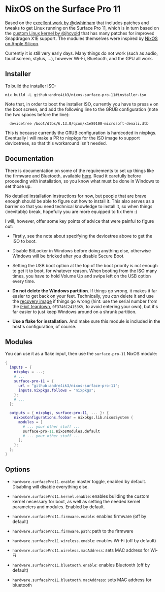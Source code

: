 NixOS on the Surface Pro 11
===========================

Based on the [excellent work by @dwhinham][1] that includes patches and tweaks
to get Linux running on the Surface Pro 11, which is in turn based on the
[custom Linux kernel by @jhovold][2] that has many patches for improved
Snapdragon X1E support. The modules themselves were inspired by [NixOS on Apple
Silicon][3].

Currently it is still very early days. Many things do not work (such as audio,
touchscreen, stylus, ...), however Wi-Fi, Bluetooth, and the GPU all work.


## Installer

To build the installer ISO:

```
nix build -L github:andre4ik3/nixos-surface-pro-11#installer-iso
```

Note that, in order to boot the installer ISO, currently you have to press `e`
on the boot screen, and add the following line to the GRUB configuration (note
the two spaces before the line):

```
  devicetree /boot/dtbs/6.13.0/qcom/x1e80100-microsoft-denali.dtb
```

This is because currently the GRUB configuration is hardcoded in nixpkgs.
Eventually I will make a PR to nixpkgs for the ISO image to support
devicetrees, so that this workaround isn't needed.


## Documentation

There is documentation on some of the requirements to set up things like the
firmware and Bluetooth, available [here](./docs/README.md). Read it carefully
before proceeding with installation, so you know what must be done in Windows
to set those up.

No detailed installation instructions for now, but people that are brave enough
should be able to figure out how to install it. This also serves as a barrier
so that you need technical knowledge to install it, so when things (inevitably)
break, hopefully you are more equipped to fix them :)

I will, however, offer some key points of advice that were painful to figure
out:

- Firstly, see the note about specifying the devicetree above to get the ISO to
  boot.

- Disable BitLocker in Windows before doing anything else, otherwise Windows
  will be bricked after you disable Secure Boot.

- Setting the USB boot option at the top of the boot priority is not enough to
  get it to boot, for whatever reason. When booting from the ISO many times,
  you have to hold Volume Up and swipe left on the USB option every time.

- **Do not delete the Windows partition**. If things go wrong, it makes it far
  easier to get back on your feet. Technically, you *can* delete it and use the
  [recovery image][4] if things go wrong (hint: use the serial number from the
  [iFixit teardown][5], `0F3746C24153KV`, to avoid entering your own), but it's
  far easier to just keep Windows around on a shrunk partition.

- **Use a flake for installation**. And make sure this module is included in
  the host's configuration, of course.


## Modules

You can use it as a flake input, then use the `surface-pro-11` NixOS module:

```nix
{
  inputs = {
    nixpkgs = ...;
    # ...
    surface-pro-11 = {
      url = "github:andre4ik3/nixos-surface-pro-11";
      inputs.nixpkgs.follows = "nixpkgs";
    };
    # ...
  };

  outputs = { nixpkgs, surface-pro-11, ... }: {
    nixosConfigurations.foobar = nixpkgs.lib.nixosSystem {
      modules = [
        # ... your other stuff ...
        surface-pro-11.nixosModules.default
        # ... your other stuff ...
      ];
    };
  };
}
```


## Options

- `hardware.surfacePro11.enable`: master toggle, enabled by default. Disabling
  will disable everything else.

- `hardware.surfacePro11.kernel.enable`: enables building the custom kernel
  necessary for boot, as well as setting the needed kernel parameters and
  modules. Enabled by default.

- `hardware.surfacePro11.firmware.enable`: enables firmware (off by default)

- `hardware.surfacePro11.firmware.path`: path to the firmware

- `hardware.surfacePro11.wireless.enable`: enables Wi-Fi (off by default)

- `hardware.surfacePro11.wireless.macAddress`: sets MAC address for Wi-Fi

- `hardware.surfacePro11.bluetooth.enable`: enables Bluetooth (off by default)

- `hardware.surfacePro11.bluetooth.macAddress`: sets MAC address for bluetooth


[1]: https://github.com/dwhinham/linux-surface-pro-11
[2]: https://github.com/jhovold/linux/tree/wip/x1e80100-6.13
[3]: https://github.com/tpwrules/nixos-apple-silicon
[4]: https://support.microsoft.com/en-us/surface-recovery-image
[5]: https://www.youtube.com/watch?v=Eg7KXJQ0p00&t=243
